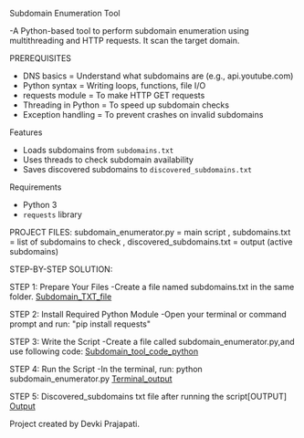 Subdomain Enumeration Tool

-A Python-based tool to perform subdomain enumeration using multithreading and HTTP requests. It scan the target domain.

PREREQUISITES
- DNS basics = Understand what subdomains are (e.g., api.youtube.com)
- Python syntax	= Writing loops, functions, file I/O
- requests module =	To make HTTP GET requests
- Threading in Python	= To speed up subdomain checks
- Exception handling	= To prevent crashes on invalid subdomains

Features
- Loads subdomains from `subdomains.txt`
- Uses threads to check subdomain availability
- Saves discovered subdomains to `discovered_subdomains.txt`

 Requirements
- Python 3
- `requests` library

PROJECT FILES:
subdomain_enumerator.py = main script
, subdomains.txt = list of subdomains to check
, discovered_subdomains.txt = output (active subdomains)

STEP-BY-STEP SOLUTION:

STEP 1: Prepare Your Files
-Create a file named subdomains.txt in the same folder.
[Subdomain_TXT_file](https://github.com/user-attachments/assets/b8ac92fa-df8a-49d7-80a1-284c18254e4a)


STEP 2: Install Required Python Module
-Open your terminal or command prompt and run:
"pip install requests"


STEP 3: Write the Script
-Create a file called subdomain_enumerator.py,and use following code:
[Subdomain_tool_code_python](https://github.com/user-attachments/assets/2c01c736-e218-4451-8daf-32fa8076510d)


STEP 4: Run the Script
-In the terminal, run:
python subdomain_enumerator.py
[Terminal_output](https://github.com/user-attachments/assets/27708736-cfdb-484b-92ab-729fcb63c021)

STEP 5: Discovered_subdomains txt file after running the script[OUTPUT]
[Output](https://github.com/user-attachments/assets/a1338569-0987-4ecc-95ce-5e71a4889d22)

Project created by Devki Prajapati.

